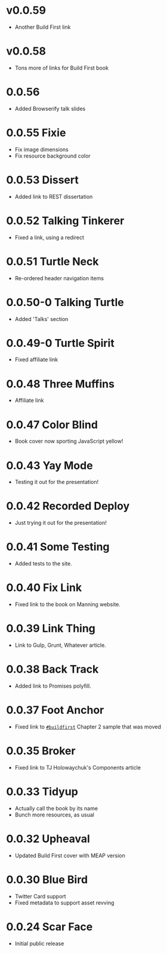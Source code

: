 # v0.0.59

- Another Build First link

# v0.0.58

- Tons more of links for Build First book

# 0.0.56

- Added Browserify talk slides

# 0.0.55 Fixie

- Fix image dimensions
- Fix resource background color

# 0.0.53 Dissert

- Added link to REST dissertation

# 0.0.52 Talking Tinkerer

- Fixed a link, using a redirect

# 0.0.51 Turtle Neck

- Re-ordered header navigation items

# 0.0.50-0 Talking Turtle

- Added 'Talks' section

# 0.0.49-0 Turtle Spirit

- Fixed affiliate link

# 0.0.48 Three Muffins

- Affiliate link

# 0.0.47 Color Blind

- Book cover now sporting JavaScript yellow!

# 0.0.43 Yay Mode

- Testing it out for the presentation!

# 0.0.42 Recorded Deploy

- Just trying it out for the presentation!

# 0.0.41 Some Testing

- Added tests to the site.

# 0.0.40 Fix Link

- Fixed link to the book on Manning website.

# 0.0.39 Link Thing

- Link to Gulp, Grunt, Whatever article.

# 0.0.38 Back Track

- Added link to Promises polyfill.

# 0.0.37 Foot Anchor

- Fixed link to [`#buildfirst`](http://bevacqua.io/bf) Chapter 2 sample that was moved

# 0.0.35 Broker

- Fixed link to TJ Holowaychuk's Components article

# 0.0.33 Tidyup

- Actually call the book by its name
- Bunch more resources, as usual

# 0.0.32 Upheaval

- Updated Build First cover with MEAP version

# 0.0.30 Blue Bird

- Twitter Card support
- Fixed metadata to support asset revving

# 0.0.24 Scar Face

- Initial public release
